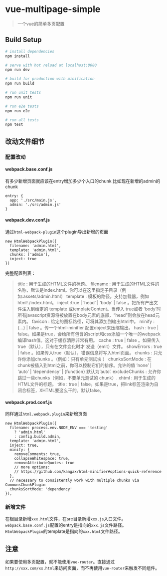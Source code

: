 # vue-multipage-simple

> 一个vue的简单多页配置

## Build Setup

``` bash
# install dependencies
npm install

# serve with hot reload at localhost:8080
npm run dev

# build for production with minification
npm run build

# run unit tests
npm run unit

# run e2e tests
npm run e2e

# run all tests
npm test
```

## 改动文件细节

### 配置改动
#### webpack.base.conf.js
有多少新增页面就应该在entry增加多少个入口的chunk
比如现在新增的admin的chunk
```
entry: {
  app: './src/main.js',
  admin: './src/admin.js'
}
```

#### webpack.dev.conf.js
通过``html-webpack-plugin``这个plugin导出新增的页面
```
new HtmlWebpackPlugin({
  filename: 'admin.html',
  template: 'admin.html',
  chunks: ['admin'],
  inject: true
})
```
完整配置列表：
>title : 用于生成的HTML文件的标题。
> filename : 用于生成的HTML文件的名称，默认是index.html。你可以在这里指定子目录（例如:assets/admin.html）
> template : 模板的路径。支持加载器，例如 html!./index.html。
> inject :true | ‘head’ | ‘body’ | false 。把所有产出文件注入到给定的 template 或templateContent。当传入 true或者 ‘body’时所有javascript资源将被放置在body元素的底部，“head”则会放在head元素内。
> favicon : 给定的图标路径，可将其添加到输出html中。
> minify : {…} | false 。传一个html-minifier 配置object来压缩输出。
> hash : true | false。如果是true，会给所有包含的script和css添加一个唯一的webpack编译hash值。这对于缓存清除非常有用。
> cache : true | false 。如果传入true（默认），只有在文件变化时才 发送（emit）文件。
> showErrors : true | false 。如果传入true（默认），错误信息将写入html页面。
> chunks : 只允许你添加chunks 。（例如：只有单元测试块 ）
> chunksSortMode : 在chunk被插入到html之前，你可以控制它们的排序。允许的值 ‘none’ | ‘auto’ | ‘dependency’ | {function} 默认为‘auto’.
> excludeChunks : 允许你跳过一些chunks（例如，不要单元测试的 chunk）.
> xhtml : 用于生成的HTML文件的标题。
> title : true | false。如果是true，把link标签渲染为自闭合标签，XHTML要这么干的。默认false。

#### webpack.prod.conf.js
同样通过``html.webpack.plugin``来新增页面
```
new HtmlWebpackPlugin({
  filename: process.env.NODE_ENV === 'testing'
    ? 'admin.html'
    : config.build.admin,
  template: 'admin.html',
  inject: true,
  minify: {
    removeComments: true,
    collapseWhitespace: true,
    removeAttributeQuotes: true
    // more options:
    // https://github.com/kangax/html-minifier#options-quick-reference
  },
  // necessary to consistently work with multiple chunks via CommonsChunkPlugin
  chunksSortMode: 'dependency'
}),
```
### 新增文件
在根目录新增``xxx.html``文件，在src目录新增``xxx.js``入口文件。
`` webpack.base.conf.js``配置的entry是指向的``xxx.js``文件路径。
``HtmlWebpackPlugin``的template是指向的``xxx.html``文件路径。

## 注意
如果要使用多页配置，就不能使用``vue-router``。直接通过``http://xxx.com/xx.html``来访问页面，而不再使用``vue-router``来触发不同组件。
